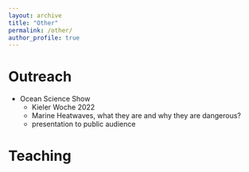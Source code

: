 ```yaml
---
layout: archive
title: "Other"
permalink: /other/
author_profile: true
---
```


# Outreach

* Ocean Science Show
  * Kieler Woche 2022
  * Marine Heatwaves, what they are and why they are dangerous?
  * presentation to public audience

# Teaching
